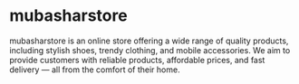 # mubasharstore
mubasharstore is an online store offering a wide range of quality products, including stylish shoes, trendy clothing, and mobile accessories. We aim to provide customers with reliable products, affordable prices, and fast delivery — all from the comfort of their home.

